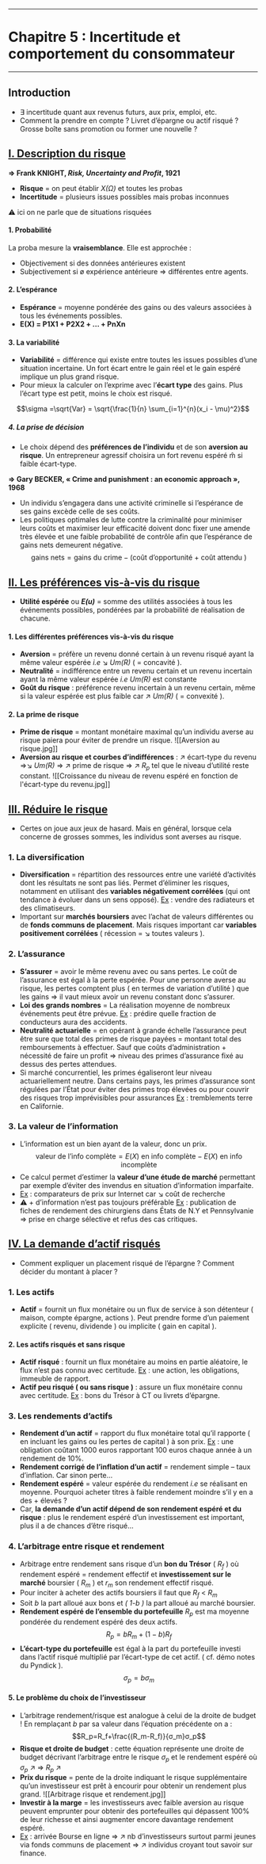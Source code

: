 ***
# Chapitre 5 : Incertitude et comportement du consommateur 

***
## Introduction 

- ∃ incertitude quant aux revenus futurs, aux prix, emploi, etc. 
- Comment la prendre en compte ? Livret d’épargne ou actif risqué ? Grosse boîte sans promotion ou former une nouvelle ? 

## <u>I. Description du risque</u> 

**⇒ Frank KNIGHT, *Risk, Uncertainty and Profit*, 1921**
- **Risque** = on peut établir *X(Ω)* et toutes les probas 
- **Incertitude** = plusieurs issues possibles mais probas inconnues 

⚠ ici on ne parle que de situations risquées 

#### 1. Probabilité 

La proba mesure la **vraisemblance**. Elle est approchée : 
- Objectivement si des données antérieures existent 
- Subjectivement si ø expérience antérieure ⇒ différentes entre agents. 

#### 2. L’espérance 

- **Espérance** = moyenne pondérée des gains ou des valeurs associées à tous les événements possibles.
- **E(X) = P1X1 + P2X2 + ... + PnXn**

#### 3. La variabilité 

- **Variabilité** = différence qui existe entre toutes les issues possibles d’une situation incertaine. Un fort écart entre le gain réel et le gain espéré implique un plus grand risque.
- Pour mieux la calculer on l’exprime avec l’**écart type** des gains. Plus l’écart type est petit, moins le choix est risqué.

$$\sigma =\sqrt{Var} = \sqrt{\frac{1}{n} \sum_{i=1}^{n}(x_i - \mu)^2}$$
##### 4. La prise de décision 

- Le choix dépend des **préférences de l’individu** et de son **aversion au risque**. Un entrepreneur agressif choisira un fort revenu espéré m̂ si faible écart-type.  

**⇒ Gary BECKER, « Crime and punishment : an economic approach », 1968**
- Un individu s’engagera dans une activité criminelle si l’espérance de ses gains excède celle de ses coûts. 
- Les politiques optimales de lutte contre la criminalité pour minimiser leurs coûts et maximiser leur efficacité doivent donc fixer une amende très élevée et une faible probabilité de contrôle afin que l’espérance de gains nets demeurent négative. 
$$\text{gains nets} = \text{gains du crime} - \text{(coût d'opportunité + coût attendu )}$$
## <u>II. Les préférences vis-à-vis du risque</u> 

- **Utilité espérée** ou ***E(u)*** = somme des utilités associées à tous les événements possibles, pondérées par la probabilité de réalisation de chacune.

#### 1. Les différentes préférences vis-à-vis du risque

- **Aversion** = préfère un revenu donné certain à un revenu risqué ayant la même valeur espérée *i.e* ↘ *Um(R)* ( = concavité ). 
- **Neutralité** = indifférence entre un revenu certain et un revenu incertain ayant la même valeur espérée *i.e* *Um(R)* est constante 
- **Goût du risque** : préférence revenu incertain à un revenu certain, même si la valeur espérée est plus faible car ↗ *Um(R)* ( = convexité ).

#### 2. La prime de risque 

- **Prime de risque** = montant monétaire maximal qu’un individu averse au risque paiera pour éviter de prendre un risque.
![[Aversion au risque.jpg]]
- **Aversion au risque et courbes d’indifférences** : ↗ écart-type du revenu ⇒↘ *Um(R)* ⇒ ↗ prime de risque ⇒ ↗ <i>R<sub>p</u></i> tel que le niveau d’utilité reste constant. 
![[Croissance du niveau de revenu espéré en fonction de l'écart-type du revenu.jpg]]
## <u>III. Réduire le risque</u> 

- Certes on joue aux jeux de hasard. Mais en général, lorsque cela concerne de grosses sommes, les individus sont averses au risque.
### 1. La diversification 

- **Diversification** = répartition des ressources entre une variété d’activités dont les résultats ne sont pas liés. Permet d’éliminer les risques, notamment en utilisant des **variables négativement corrélées** (qui ont tendance à évoluer dans un sens opposé). <u>Ex</u> : vendre des radiateurs et des climatiseurs.
- Important sur **marchés boursiers** avec l’achat de valeurs différentes ou de **fonds communs de placement**. Mais risques important car **variables positivement corrélées** ( récession = ↘ toutes valeurs ). 

### 2. L’assurance 

- **S’assurer** = avoir le même revenu avec ou sans pertes. Le coût de l’assurance est égal à la perte espérée. Pour une personne averse au risque, les pertes comptent plus ( en termes de variation d’utilité ) que les gains ⇒ il vaut mieux avoir un revenu constant donc s’assurer. 
- **Loi des grands nombres** = La réalisation moyenne de nombreux événements peut être prévue. <u>Ex</u> : prédire quelle fraction de conducteurs aura des accidents.
- **Neutralité actuarielle** = en opérant à grande échelle l’assurance peut être sure que total des primes de risque payées = montant total des remboursements à effectuer. Sauf que coûts d’administration + nécessité de faire un profit  ⇒ niveau des primes d’assurance fixé au dessus des pertes attendues. 
- Si marché concurrentiel, les primes égaliseront leur niveau actuariellement neutre. Dans certains pays, les primes d’assurance sont régulées par l’État pour éviter des primes trop élevées ou pour couvrir des risques trop imprévisibles pour assurances <u>Ex</u> : tremblements terre en Californie. 

### 3. La valeur de l’information 

- L’information est un bien ayant de la valeur, donc un prix. 
$$\text{valeur de l'info complète}=E(X)\text{ en info complète}-E(X)\text{ en info incomplète}$$
- Ce calcul permet d’estimer la **valeur d’une étude de marché** permettant par exemple d’éviter des invendus en situation d’information imparfaite. 
- <u>Ex</u> : comparateurs de prix sur Internet car ↘ coût de recherche 
- ⚠ + d’information n’est pas toujours préférable <u>Ex</u> : publication de fiches de rendement des chirurgiens dans États de N.Y et Pennsylvanie ⇒ prise en charge sélective et refus des cas critiques. 

## <u>IV. La demande d’actif risqués</u> 

- Comment expliquer un placement risqué de l’épargne ? Comment décider du montant à placer ? 

### 1. Les actifs 

- **Actif** = fournit un flux monétaire ou un flux de service à son détenteur ( maison, compte épargne, actions ). Peut prendre forme d’un paiement explicite ( revenu, dividende ) ou implicite ( gain en capital ). 

#### 2. Les actifs risqués et sans risque 

- **Actif risqué** : fournit un flux monétaire au moins en partie aléatoire, le flux n’est pas connu avec certitude. <u>Ex</u> : une action, les obligations, immeuble de rapport. 
- **Actif peu risqué ( ou sans risque )** : assure un flux monétaire connu avec certitude. <u>Ex</u> : bons du Trésor à CT ou livrets d’épargne. 

### 3. Les rendements d’actifs 

- **Rendement d’un actif** = rapport du flux monétaire total qu’il rapporte ( en incluant les gains ou les pertes de capital ) à son prix. <u>Ex</u> : une obligation coûtant 1000 euros rapportant 100 euros chaque année à un rendement de 10%.
- **Rendement corrigé de l’inflation d’un actif** = rendement simple – taux d’inflation. Car sinon perte… 
- **Rendement espéré** = valeur espérée du rendement *i.e* se réalisant en moyenne. Pourquoi acheter titres à faible rendement moindre s’il y en a des + élevés ? 
- Car, **la demande d’un actif dépend de son rendement espéré et du risque** : plus le rendement espéré d’un investissement est important, plus il a de chances d’être risqué… 

### 4. L’arbitrage entre risque et rendement 

- Arbitrage entre rendement sans risque d’un **bon du Trésor** ( <i>R<sub>f</sub></i> ) où rendement espéré = rendement effectif et **investissement sur le marché** boursier ( <i>R<sub>m</sub></i> ) et <i>r<sub>m</sub></i> son rendement effectif risqué. 
- Pour inciter à acheter des actifs boursiers il faut que <i>R<sub>f</sub></i>  < <i>R<sub>m</sub></i> 
- Soit *b* la part alloué aux bons et *( 1-b )* la part alloué au marché boursier. 
- **Rendement espéré de l’ensemble du portefeuille** <i>R<sub>p</u></i> est ma moyenne pondérée du rendement espéré des deux actifs. 
$$R_p=bR_m+(1-b)R_f$$
- **L’écart-type du portefeuille** est égal à la part du portefeuille investi dans l’actif risqué multiplié par l’écart-type de cet actif. ( cf. démo notes du Pyndick ). 
$$σ_p = bσ_m$$
#### 5. Le problème du choix de l’investisseur 

- L’arbitrage rendement/risque est analogue à celui de la droite de budget ! En remplaçant *b* par sa valeur dans l’équation précédente on a : 
$$R_p=R_f+\frac{(R_m-R_f)}{σ_m}σ_p$$
- **Risque et droite de budget** : cette équation représente une droite de budget décrivant l’arbitrage entre le risque <i>σ<sub>p</sub></i> et le rendement espéré où  <i>σ<sub>p</sub></i> ↗ ⇒ <i>R<sub>p</sub></i> ↗ 
- **Prix du risque** = pente de la droite indiquant le risque supplémentaire qu’un investisseur est prêt à encourir pour obtenir un rendement plus grand. 
![[Arbitrage risque et rendement.jpg]]
- **Investir à la marge** = les investisseurs avec faible aversion au risque peuvent emprunter pour obtenir des portefeuilles qui dépassent 100% de leur richesse et ainsi augmenter encore davantage rendement espéré. 
- <u>Ex</u> : arrivée Bourse en ligne ⇒ ↗ nb d’investisseurs surtout parmi jeunes via fonds communs de placement ⇒ ↗ individus croyant tout savoir sur finance. 


